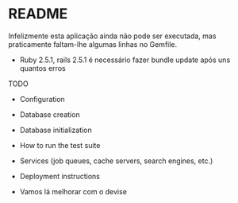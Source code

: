 # README

Infelizmente esta aplicação ainda não pode ser executada, mas praticamente faltam-lhe algumas linhas no Gemfile.

* Ruby 2.5.1, rails 2.5.1 é necessário fazer bundle update após uns quantos erros

TODO

* Configuration

* Database creation

* Database initialization

* How to run the test suite

* Services (job queues, cache servers, search engines, etc.)

* Deployment instructions

* Vamos lá melhorar com o devise

